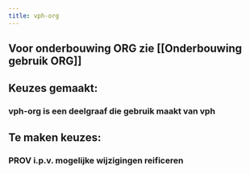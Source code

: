 ```yaml
---
title: vph-org
---
```


## Voor onderbouwing ORG zie [[Onderbouwing gebruik ORG]]
## Keuzes gemaakt:
### vph-org is een deelgraaf die gebruik maakt van vph
###
## Te maken keuzes:
### PROV i.p.v. mogelijke wijzigingen reificeren
###
